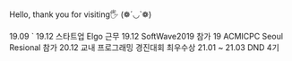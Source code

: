 Hello, thank you for visiting🖐 (❁´◡`❁)

19.09 ` 19.12 스타트업 Elgo 근무
19.12 SoftWave2019 참가
19 ACMICPC Seoul Resional 참가
20.12 교내 프로그래밍 경진대회 최우수상
21.01 ~ 21.03 DND 4기

